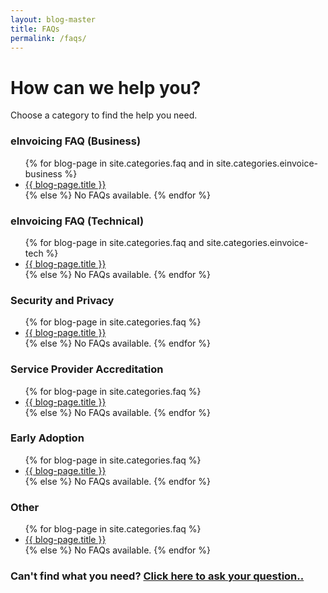 ```yaml
---
layout: blog-master
title: FAQs
permalink: /faqs/
---
```


# How can we help you?

Choose a category to find the help you need.

<div class="faq-toc">

<div class="faq-category">
    <h3>eInvoicing FAQ (Business)</h3>
    <ul>
        {% for blog-page in site.categories.faq and in site.categories.einvoice-business %}
            <li><a href="{{ blog-page.url | absolute_url }}">{{ blog-page.title }}</a></li>
        {% else %}
            No FAQs available.
        {% endfor %}
    </ul>
</div>
<div class="faq-category">
    <h3>eInvoicing FAQ (Technical)</h3>
    <ul>
        {% for blog-page in site.categories.faq and site.categories.einvoice-tech %}
            <li><a href="{{ blog-page.url | absolute_url }}">{{ blog-page.title }}</a></li>
        {% else %}
            No FAQs available.
        {% endfor %}
    </ul>
</div>

<div class="faq-category">
    <h3>Security and Privacy</h3>
    <ul>
        {% for blog-page in site.categories.faq %}
            <li><a href="{{ blog-page.url | absolute_url }}">{{ blog-page.title }}</a></li>
        {% else %}
            No FAQs available.
        {% endfor %}
    </ul>
</div>

<div class="faq-category">
    <h3>Service Provider Accreditation</h3>
    <ul>
        {% for blog-page in site.categories.faq %}
            <li><a href="{{ blog-page.url | absolute_url }}">{{ blog-page.title }}</a></li>
        {% else %}
            No FAQs available.
        {% endfor %}
    </ul>
</div>

<div class="faq-category">
    <h3>Early Adoption</h3>
    <ul>
        {% for blog-page in site.categories.faq %}
            <li><a href="{{ blog-page.url | absolute_url }}">{{ blog-page.title }}</a></li>
        {% else %}
            No FAQs available.
        {% endfor %}
    </ul>
</div>

<div class="faq-category">
    <h3>Other</h3>
    <ul>
        {% for blog-page in site.categories.faq %}
            <li><a href="{{ blog-page.url | absolute_url }}">{{ blog-page.title }}</a></li>
        {% else %}
            No FAQs available.
        {% endfor %}
    </ul>
</div>

</div>

### Can't find what you need?  [Click here to ask your question..](mailto:contact@digitalbusinesscouncil.com.au)

